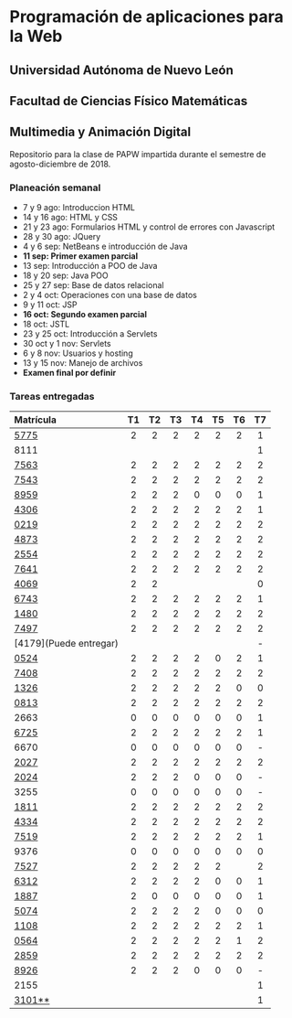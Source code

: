 # Programación de aplicaciones para la Web

## Universidad Autónoma de Nuevo León
## Facultad de Ciencias Físico Matemáticas
## Multimedia y Animación Digital

Repositorio para la clase de PAPW impartida durante el semestre de agosto-diciembre de 2018.

### Planeación semanal

* 7 y 9 ago: Introduccion HTML
* 14 y 16 ago: HTML y CSS
* 21 y 23 ago: Formularios HTML y control de errores con Javascript
* 28 y 30 ago: JQuery
* 4 y 6 sep: NetBeans e introducción de Java
* **11 sep: Primer examen parcial**
* 13 sep: Introducción a POO de Java
* 18 y 20 sep: Java POO
* 25 y 27 sep: Base de datos relacional
* 2 y 4 oct: Operaciones con una base de datos
* 9 y 11 oct: JSP
* **16 oct: Segundo examen parcial**
* 18 oct: JSTL
* 23 y 25 oct: Introducción a Servlets
* 30 oct y 1 nov: Servlets
* 6 y 8 nov: Usuarios y hosting
* 13 y 15 nov: Manejo de archivos
* **Examen final por definir**


### Tareas entregadas

| Matrícula                                                               | T1 | T2 | T3 | T4 | T5 | T6 | T7 |
|:------------------------------------------------------------------------|:--:|:--:|:--:|:--:|:--:|:--:|:--:|
| [5775](https://github.com/MaricruzAlvarado/PAPW)                        | 2  | 2  | 2  | 2  | 2  | 2  | 1  |
| 8111                                                                    |    |    |    |    |    |    | 1  |
| [7563](https://bitbucket.org/AyalaL/tareas/src/master/)                 | 2  | 2  | 2  | 2  | 2  | 2  | 2  |
| [7543](https://github.com/TonySegov/PAPW_Tarea1)                        | 2  | 2  | 2  | 2  | 2  | 2  | 2  |
| [8959](https://github.com/OmarCSTB/PAPW)                                | 2  | 2  | 2  | 0  | 0  | 0  | 1  |
| [4306](https://github.com/MichChiu/PAPW)                                | 2  | 2  | 2  | 2  | 2  | 2  | 1  |
| [0219](https://github.com/JGCisRmz/PAPW)                                | 2  | 2  | 2  | 2  | 2  | 2  | 2  |
| [4873](https://github.com/FabrizioCF/PAPW_Tarea1)                       | 2  | 2  | 2  | 2  | 2  | 2  | 2  |
| [2554](https://github.com/julios5050/Tareas)                            | 2  | 2  | 2  | 2  | 2  | 2  | 2  |
| [7641](https://github.com/edparra21/PAPW)                               | 2  | 2  | 2  | 2  | 2  | 2  | 2  |
| [4069](https://github.com/brndn98/PAPW)                                 | 2  | 2  |    |    |    |    | 0  |
| [6743](https://github.com/Deathmajorasmask/PAPW)                        | 2  | 2  | 2  | 2  | 2  | 2  | 1  |
| [1480](https://github.com/EGaravitoM/Papw)                              | 2  | 2  | 2  | 2  | 2  | 2  | 2  |
| [7497](https://github.com/RickyGonal/PAPW.git)                          | 2  | 2  | 2  | 2  | 2  | 2  | 2  |
| [4179](Puede entregar)                                                  |    |    |    |    |    |    | -  |
| [0524](https://github.com/PandaKnightwalker/papw)                       | 2  | 2  | 2  | 2  | 0  | 2  | 1  |
| [7408](https://bitbucket.org/ObedYairGL/papwgl/src/master/)             | 2  | 2  | 2  | 2  | 2  | 2  | 2  |
| [1326](https://github.com/Roark995/Tarea-1)                             | 2  | 2  | 2  | 2  | 2  | 0  | 0  |
| [0813](https://github.com/GeraHdz/Tareas-de-PAPW)                       | 2  | 2  | 2  | 2  | 2  | 2  | 2  |
| 2663                                                                    | 0  | 0  | 0  | 0  | 0  | 0  | 1  |
| [6725](https://github.com/Spider351/Papw)                               | 2  | 2  | 2  | 2  | 2  | 2  | 1  |
| 6670                                                                    | 0  | 0  | 0  | 0  | 0  | 0  | -  |
| [2027](https://github.com/JoshuaJosafath/Tareas_PAPW)                   | 2  | 2  | 2  | 2  | 2  | 2  | 2  |
| [2024](https://bitbucket.org/gilcereyna/papw1/src/master/)              | 2  | 2  | 2  | 0  | 0  | 0  | -  |
| 3255                                                                    | 0  | 0  | 0  | 0  | 0  | 0  | -  |
| [1811](https://bitbucket.org/JuanSalinas9k/juansalinasrepo/src/master/) | 2  | 2  | 2  | 2  | 2  | 2  | 2  |
| [4334](https://github.com/codesesp/PAPW)                                | 2  | 2  | 2  | 2  | 2  | 2  | 2  |
| [7519](https://github.com/asvalles/papwTarea1)                          | 2  | 2  | 2  | 2  | 2  | 2  | 1  |
| 9376                                                                    | 0  | 0  | 0  | 0  | 0  | 0  | 0  |
| [7527](https://github.com/Alinavg2712/PAPW-)                            | 2  | 2  | 2  | 2  | 2  |    | 2  |
| [6312](https://github.com/RicardoBanda97/Tareas_Papw)                   | 2  | 2  | 2  | 2  | 0  | 0  | 1  |
| [1887](https://github.com/DiegoWayne/Tarea-1)                           | 2  | 0  | 0  | 0  | 0  | 0  | 1  |
| [5074](https://github.com/soy1limon/PAPW)                               | 2  | 2  | 2  | 2  | 0  | 0  | 0  |
| [1108](https://github.com/Gera1590/PAPW)                                | 2  | 2  | 2  | 2  | 2  | 2  | 1  |
| [0564](https://github.com/PupperGroove/Tarea1.git)                      | 2  | 2  | 2  | 2  | 2  | 1  | 2  |
| [2859](https://github.com/ElizabethHerrera/PAPW)                        | 2  | 2  | 2  | 2  | 2  | 2  | 2  |
| [8926](https://github.com/JudithVelez/Papw)                             | 2  | 2  | 2  | 0  | 0  | 0  | -  |
| 2155                                                                    |    |    |    |    |    |    | 1  |
| [3101**](https://github.com/HFH96/T1)                                   |    |    |    |    |    |    | 1  |